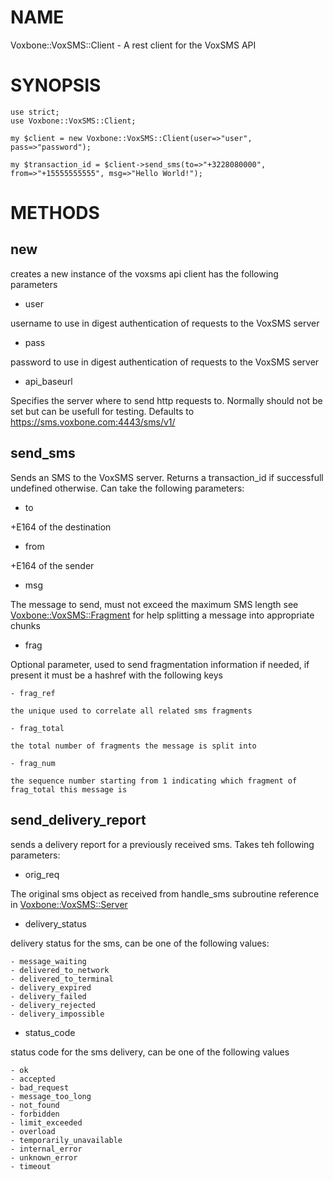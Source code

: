 # NAME

Voxbone::VoxSMS::Client - A rest client for the VoxSMS API

# SYNOPSIS

    use strict;
    use Voxbone::VoxSMS::Client;

    my $client = new Voxbone::VoxSMS::Client(user=>"user", pass=>"password");

    my $transaction_id = $client->send_sms(to=>"+3228080000", from=>"+15555555555", msg=>"Hello World!");

# METHODS

## new

creates a new instance of the voxsms api client has the following parameters

- user

username to use in digest authentication of requests to the VoxSMS server

- pass

password to use in digest authentication of requests to the VoxSMS server

- api_baseurl

Specifies the server where to send http requests to. Normally should not be set but can be usefull for testing.  Defaults to https://sms.voxbone.com:4443/sms/v1/

## send_sms

Sends an SMS to the VoxSMS server.  Returns a transaction_id if successfull undefined otherwise.  Can take the following parameters:

- to

+E164 of the destination

- from

+E164 of the sender

- msg

The message to send, must not exceed the maximum SMS length see [Voxbone::VoxSMS::Fragment](/Voxbone::VoxSMS::Fragment) for help splitting a message into appropriate chunks

- frag

Optional parameter, used to send fragmentation information if needed, if present it must be a hashref with the following keys

    - frag_ref

    the unique used to correlate all related sms fragments

    - frag_total

    the total number of fragments the message is split into

    - frag_num

    the sequence number starting from 1 indicating which fragment of frag_total this message is



## send_delivery_report

sends a delivery report for a previously received sms.  Takes teh following parameters:

- orig_req

The original sms object as received from handle_sms subroutine reference in [Voxbone::VoxSMS::Server](/Voxbone::VoxSMS::Server) 

- delivery_status

delivery status for the sms, can be one of the following values:

    - message_waiting
    - delivered_to_network
    - delivered_to_terminal
    - delivery_expired
    - delivery_failed
    - delivery_rejected
    - delivery_impossible

- status_code

status code for the sms delivery, can be one of the following values

    - ok
    - accepted
    - bad_request
    - message_too_long
    - not_found
    - forbidden
    - limit_exceeded
    - overload
    - temporarily_unavailable
    - internal_error
    - unknown_error
    - timeout
